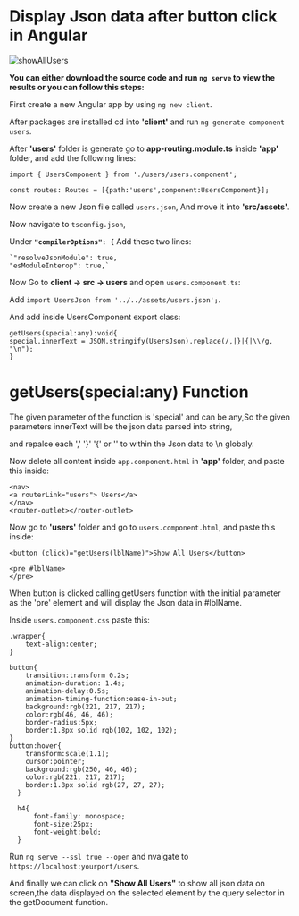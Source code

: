 # Display Json data after button click in Angular

![showAllUsers](https://user-images.githubusercontent.com/80118008/147559232-d889aa07-e2bf-403d-9381-6379e1df4aee.gif)

**You can either download the source code and run `ng serve` to view the results or you can follow this steps:**


First create a new Angular app by using `ng new client`.

After packages are installed cd into **'client'** and run `ng generate component users`.

After **'users'** folder is generate go to **app-routing.module.ts** inside **'app'** folder, and add the following lines:

```
import { UsersComponent } from './users/users.component';

const routes: Routes = [{path:'users',component:UsersComponent}];
```

Now create a new Json file called `users.json`, And move it into **'src/assets'**.

Now navigate to `tsconfig.json`,

Under **`"compilerOptions": {`** Add these two lines:

    `"resolveJsonModule": true,
    "esModuleInterop": true,`

Now Go to **client -> src -> users** and open `users.component.ts`:

Add `import UsersJson from '../../assets/users.json';`.

And add inside UsersComponent export class:

```
getUsers(special:any):void{
special.innerText = JSON.stringify(UsersJson).replace(/,|}|{|\\/g, "\n");
}  
```
# getUsers(special:any) Function
The given parameter of the function is 'special' and can be any,So the given parameters innerText will be the json data parsed into string,

and repalce each ',' '}' '{' or '\' to within the Json data to \n globaly.


Now delete all content inside `app.component.html` in **'app'** folder, and paste this inside:

```
<nav>
<a routerLink="users"> Users</a>
</nav>
<router-outlet></router-outlet>
```

Now go to **'users'** folder and go to `users.component.html`, and paste this inside:

```
<button (click)="getUsers(lblName)">Show All Users</button>

<pre #lblName>
</pre>
```
When button is clicked calling getUsers function with the initial parameter as the 'pre' element and will display the Json data in #lblName.


Inside `users.component.css` paste this:

```
.wrapper{
    text-align:center;
}

button{
    transition:transform 0.2s;
    animation-duration: 1.4s;
    animation-delay:0.5s;
    animation-timing-function:ease-in-out;
    background:rgb(221, 217, 217);
    color:rgb(46, 46, 46);  
    border-radius:5px;
    border:1.8px solid rgb(102, 102, 102);
}
button:hover{
    transform:scale(1.1); 
    cursor:pointer;   
    background:rgb(250, 46, 46);
    color:rgb(221, 217, 217); 
    border:1.8px solid rgb(27, 27, 27);
  }

  h4{
      font-family: monospace;
      font-size:25px;
      font-weight:bold;
  }
```

Run `ng serve --ssl true --open` and nvaigate to `https://localhost:yourport/users`.

And finally we can click on **"Show All Users"** to show all json data on screen,the data displayed on the selected element by the query selector in the getDocument function.

